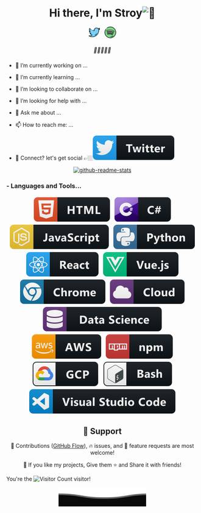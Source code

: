 <div style="text-align: center;">
    <h1>Hi there, I'm Stroy<img src="https://media.giphy.com/media/hvRJCLFzcasrR4ia7z/giphy.gif" width="25px" alt="👋"></h1>
</div>

<p style="text-align: center;">
    <a href="https://twitter.com"><img height="30" src="https://raw.githubusercontent.com/any-stories/any-stories/main/assets/images/twitter.png?raw=true" alt="Twitter"></a>&nbsp;&nbsp;
    <a href="https://open.spotify.com/"><img height="30" src="https://raw.githubusercontent.com/any-stories/any-stories/main/assets/images/spotify.png?raw=true" alt="Spotify"></a>
</p>
<h5 style="text-align: center;">
    <i>🧡💛💙💜💗</i>
</h5>


- 🔭 I’m currently working on ...
- 🌱 I’m currently learning ...
- 👯 I’m looking to collaborate on ...
- 🤔 I’m looking for help with ...
- 💬 Ask me about ...
- 📫 How to reach me: ...

- 💬 Connect? let's get social 👉🏼[<img src="https://raw.githubusercontent.com/any-stories/any-stories/main/assets/svg/social/twitter.svg" alt="Twitter">](https://twitter.com/)

<p style="text-align: center;">
    <a href="https://github.com/anuraghazra/github-readme-stats">
        <img src="https://github-readme-stats.vercel.app/api?username=any-stories&&show_icons=true&theme=transparent" alt="github-readme-stats"/>
    </a>
</p>


### - Languages and Tools...

<p style="text-align: center;">
    <img src="https://raw.githubusercontent.com/any-stories/any-stories/main/assets/svg/dev/languages/html.svg"
         alt="html" style="vertical-align:top; margin:4px">
    <img src="https://raw.githubusercontent.com/any-stories/any-stories/main/assets/svg/dev/languages/csharp.svg"
         alt="csharp" style="vertical-align:top; margin:4px">
    <img src="https://raw.githubusercontent.com/any-stories/any-stories/main/assets/svg/dev/languages/js.svg" alt="js"
         style="vertical-align:top; margin:4px">
    <img src="https://raw.githubusercontent.com/any-stories/any-stories/main/assets/svg/dev/languages/python.svg"
         alt="python" style="vertical-align:top; margin:4px">
    <img src="https://raw.githubusercontent.com/any-stories/any-stories/main/assets/svg/dev/frameworks/react.svg"
         alt="react" style="vertical-align:top; margin:4px">
    <img src="https://raw.githubusercontent.com/any-stories/any-stories/main/assets/svg/dev/frameworks/vue.svg"
         alt="vue" style="vertical-align:top; margin:4px">
    <img src="https://raw.githubusercontent.com/any-stories/any-stories/main/assets/svg/dev/misc/chrome.svg"
         alt="chrome" style="vertical-align:top; margin:4px">
    <img src="https://raw.githubusercontent.com/any-stories/any-stories/main/assets/svg/dev/misc/cloud.svg" alt="cloud"
         style="vertical-align:top; margin:4px">
    <img src="https://raw.githubusercontent.com/any-stories/any-stories/main/assets/svg/dev/misc/datascience.svg"
         alt="datascience" style="vertical-align:top; margin:4px">
    <img src="https://raw.githubusercontent.com/any-stories/any-stories/main/assets/svg/dev/services/aws.svg" alt="aws"
         style="vertical-align:top; margin:4px">
    <img src="https://raw.githubusercontent.com/any-stories/any-stories/main/assets/svg/dev/services/npm.svg" alt="npm"
         style="vertical-align:top; margin:4px">
    <img src="https://raw.githubusercontent.com/any-stories/any-stories/main/assets/svg/dev/services/gcp.svg" alt="gcp"
         style="vertical-align:top; margin:4px">
    <img src="https://raw.githubusercontent.com/any-stories/any-stories/main/assets/svg/dev/tools/bash.svg" alt="bash"
         style="vertical-align:top; margin:4px">
    <img src="https://raw.githubusercontent.com/any-stories/any-stories/main/assets/svg/dev/tools/visualstudio_code.svg"
         alt="vscode" style="vertical-align:top; margin:4px">
</p>

<h2 style="text-align: center;">🤝 Support</h2>

<p style="text-align: center;">🎀 Contributions (<a href="https://guides.github.com/introduction/flow" title="GitHub flow">GitHub Flow</a>), 🔥 issues, and 🥮 feature requests are most welcome!</p>
<p style="text-align: center;">💙 If you like my projects, Give them ⭐ and Share it with friends!</p>


You're the ![Visitor Count](https://profile-counter.glitch.me/any-stories/count.svg)  visitor!
<p style="text-align: center;">
    <img src="https://raw.githubusercontent.com/any-stories/any-stories/main/assets/svg/Bottom.svg" alt="Github Stats"/>
</p>